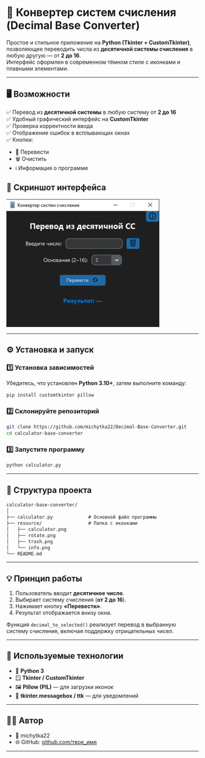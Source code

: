 

# 🔢 Конвертер систем счисления (Decimal Base Converter)

Простое и стильное приложение на **Python (Tkinter + CustomTkinter)**, позволяющее переводить числа из **десятичной системы счисления** в любую другую — от **2 до 16**.  
Интерфейс оформлен в современном тёмном стиле с иконками и плавными элементами.

---

## 🖥️ Возможности

✅ Перевод из **десятичной системы** в любую систему от **2 до 16**  
✅ Удобный графический интерфейс на **CustomTkinter**  
✅ Проверка корректности ввода  
✅ Отображение ошибок в всплывающих окнах  
✅ Кнопки:
- 🔁 Перевести
- 🗑 Очистить
- ℹ Информация о программе  

## 📸 Скриншот интерфейса

![Интерфейс программы](resource/screenshot.png)


---

## ⚙️ Установка и запуск

### 1️⃣ Установка зависимостей

Убедитесь, что установлен **Python 3.10+**, затем выполните команду:

```bash
pip install customtkinter pillow
```

### 2️⃣ Склонируйте репозиторий

```bash
git clone https://github.com/michytka22/Decimal-Base-Converter.git
cd calculator-base-converter
```

### 3️⃣ Запустите программу

```bash
python calculator.py
```

---

## 📁 Структура проекта

```
calculator-base-converter/
│
├── calculator.py             # Основной файл программы
├── resource/                 # Папка с иконками
│   ├── calculator.png
│   ├── rotate.png
│   ├── trash.png
│   └── info.png
└── README.md
```

---

## 💡 Принцип работы

1. Пользователь вводит **десятичное число**.
2. Выбирает систему счисления (**от 2 до 16**).
3. Нажимает кнопку **«Перевести»**.
4. Результат отображается внизу окна.

Функция `decimal_to_selected()` реализует перевод в выбранную систему счисления, включая поддержку отрицательных чисел.

---

## 🧩 Используемые технологии

* 🐍 **Python 3**
* 🪟 **Tkinter / CustomTkinter**
* 🖼 **Pillow (PIL)** — для загрузки иконок
* 💬 **tkinter.messagebox / ttk** — для уведомлений

---

## 👨‍💻 Автор

* 👤 michytka22
* 🌐 GitHub: [github.com/твое_имя](https://github.com/michytka22)

---

